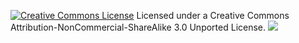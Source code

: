 <a rel="license" href="http://creativecommons.org/licenses/by-nc-sa/3.0/"><img alt="Creative Commons License" style="border-width:0" src="http://i.creativecommons.org/l/by-nc-sa/3.0/80x15.png" /></a> Licensed under a Creative Commons Attribution-NonCommercial-ShareAlike 3.0 Unported License.  <!-- Google Anaytics Tracking for newhaven.rb account.  Interested in the results?  Contact @newhavenrb on Twitter. --> <!-- GitHub (understandably) doesn't allow `<script>` tags, so this is about the best we can do. --> <img src="http://www.google-analytics.com/__utm.gif?utmac=UA-25562138-3&amp;utmn=887708452&amp;utmr=-&amp;guid=ON" />
